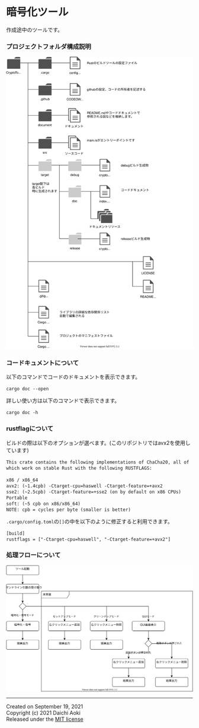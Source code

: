 # 暗号化ツール

作成途中のツールです。  

### プロジェクトフォルダ構成説明
![](document/project_directory.drawio.svg)

### コードキュメントについて
以下のコマンドでコードのドキュメントを表示できます。  
```
cargo doc --open
```

詳しい使い方は以下のコマンドで表示できます。
```
cargo doc -h
```

### rustflagについて
ビルドの際は以下のオプションが選べます。(このリポジトリではavx2を使用しています)  
```
This crate contains the following implementations of ChaCha20, all of which work on stable Rust with the following RUSTFLAGS:

x86 / x86_64
avx2: (~1.4cpb) -Ctarget-cpu=haswell -Ctarget-feature=+avx2
sse2: (~2.5cpb) -Ctarget-feature=+sse2 (on by default on x86 CPUs)
Portable
soft: (~5 cpb on x86/x86_64)
NOTE: cpb = cycles per byte (smaller is better)
```

`.cargo/config.toml`の`[]`の中を以下のように修正すると利用できます。  
```
[build]
rustflags = ["-Ctarget-cpu=haswell", "-Ctarget-feature=+avx2"]
```

### 処理フローについて


![](document/flow.drawio.svg)



---
Created on September 19, 2021  
Copyright (c) 2021 Daichi Aoki  
Released under the [MIT license](https://github.com/blz-soft/CryptoTool/blob/main/LICENSE)  